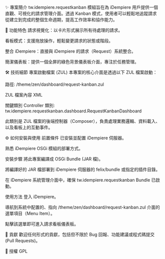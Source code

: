 ✨ 專案簡介
tw.idempiere.requestkanban 模組旨在為 iDempiere 用戶提供一個直觀、可視化的請求管理介面。透過 Kanban 模式，使用者可以輕鬆地追蹤請求從建立到完成的整個生命週期，提高工作效率和協作能力。

🚀 功能特色
請求視覺化：以卡片形式展示所有待處理的請求。

看板模式：支援拖放操作，輕鬆變更請求的狀態或階段。

整合 iDempiere：直接與 iDempiere 的請求（Request）系統整合。

簡潔儀表板：提供一個全屏的綠色背景儀表板介面，專注於任務管理。

🛠️ 技術細節
專案啟動檔案 (ZUL)
本專案的核心介面是透過以下 ZUL 檔案啟動：

路徑: /theme/zen/dashboard/request-kanban.zul

ZUL 檔案內容
XML

<zk xmlns:n="native">
 <window id="requestkanban" border="none" width="100%" height="100%" 
          style="background-color:green"  
          use="tw.idempiere.requestkanban.dashboard.RequestKanbanDashboard">
  </window>
</zk>
關鍵類別
Controller 類別: tw.idempiere.requestkanban.dashboard.RequestKanbanDashboard

此類別是 ZUL 檔案的後端控制器（Composer），負責處理業務邏輯、資料載入、以及看板上的互動事件。

⚙️ 如何安裝與使用
前置條件
已安裝並配置 iDempiere 伺服器。

熟悉 iDempiere OSGi 模組的部署方式。

安裝步驟
將此專案編譯成 OSGi Bundle (JAR 檔)。

將編譯好的 JAR 檔部署到 iDempiere 伺服器的 felix/bundle 或指定的插件目錄。

在 iDempiere 系統管理介面中，確保 tw.idempiere.requestkanban Bundle 已啟動。

使用方法
登入 iDempiere。

導航到系統中配置的、指向 /theme/zen/dashboard/request-kanban.zul 介面的選單項目（Menu Item）。

點擊該選單即可進入請求看板儀表板。

🤝 貢獻
歡迎任何形式的貢獻，包括但不限於 Bug 回報、功能建議或程式碼提交 (Pull Requests)。

📜 授權
GPL